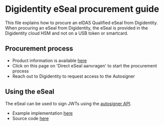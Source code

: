 # Digidentity eSeal procurement guide

This file explains how to procure an eIDAS Qualified eSeal from Digidentity. When procuring an eSeal from Digidentity, the eSeal is provided in the Digidentity cloud HSM and not on a USB token or smartcard.

## Procurement process

- Product information is available [here](https://www.digidentity.eu/nl/services/e-signatures/e-seal-qualified-and-autosign)
- Click on this page on 'Direct eSeal aanvragen' to start the procurement process
- Reach out to Digidentity to request access to the Autosigner

## Using the eSeal

The eSeal can be used to sign JWTs using the [autosigner API](https://docs.digidentity.com/#912f1f8e-8e93-4e5c-ba14-1b0ae7175fca).

- Example implementation [here](https://ishare-digidentity-signing-pilot.azurewebsites.net/)
- Source code [here](https://github.com/gerardishare/digidentity-jwt-sign-poc)